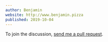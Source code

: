 ```yaml
---
author: Benjamin
website: http://www.benjamin.pizza
published: 2019-10-04
---
```


To join the discussion, <a href="https://github.com/benjamin-hodgson/benjamin-hodgson.github.io/blob/live/comments/2019-10-04-rewriting-irewritable/example.md">send me a pull request</a>.

